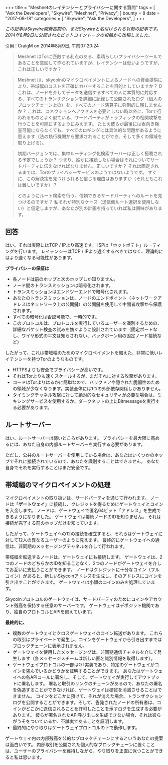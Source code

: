 +++
title = "Meshnetのレイテンシーとプライバシーに関する質問"
tags = [
    "Ask the Developers",
    "Skywire",
    "Meshnet",
    "Privacy",
]
bounty = 8
date = "2017-08-18"
categories = [
    "Skywire",
    "Ask the Developers",
]
+++

*この記事はSkywire開発初期の、まだSkywireと名付けられる以前の記事です。 2014年8月9日に公開されたビットコイントークの投稿から改稿しました。*

引用 : CraigM on 2014年8月9日, 午前07:20:24

>Meshnet はTorに匹敵する利点のある、素晴らしいプライバシーツールであることを意図して作られていますが、レイテンシーは低いようですが、これは正しいですか？

>Meshnet は、skycoinのマイクロペイメントによるノードへの資金提供により、帯域幅のコストを正確にカバーすることを目的としていますか？
 Dこれは、ノードを介してデータを送信するすべての人に本質的に対応する、すべてのトランザクションを詳細に記録して公開されたログ（個人のブロックチェーン上の）を、すべてのノード演算子に強制的に残しませんか？ 
 これは、コネクションへアクセスを必要としない時以外に、Torで行われるものとよく似ている、サードパーティがトラフィックの相関攻撃を行うことを可能にするようにみえます。
たとえ彼らが最後には表向き検査可能にならなくても、すべてのロギングには具体的な問題があるように思えます（法の執行機関から要求されることができ、そして多くの領域を取り上げる）。

>初期バージョンでは、集中ルーティング化検索サーバーは正しく搭載される予定でしょうか？ 
つまり、誰かに接続したい場合はそれについてサードパーティに伝えなければなりません、正しいですか？
それは固定されるまでは、Torのプライバシーサービスのようではないようです。
すぐに、この解決策を見つけられると信じる理由はありますか（それともこれは難しいですか）？

>どのようにルート検索を行う、信頼できるサードパーティへのルートを見つけるのですか？
私それが特別なケース（送信側ルート選択を使用しない）と仮定しますが、あなたが別の計画を持っていれば私は興味があります。

## 回答

はい。それは実際にはTCP / IPより高速です。 ISPは「ホットポテト」ルーティングを行います。
レイテンシーはTCP / IPより遅くするべきではなく、理論的にはより速くなる可能性があります。

**プライバシーの保証は**

- 各ノードは前のホップと次のホップしか知りません。
- ノード間のトランスミッションは暗号化されます。
- トランスミッションはエンドツーエンドで暗号化されます。
- あなたのトランスミッションは、ノードのエンドポイント（ネットワークアドレスはネットワーク上の公開鍵）の公開鍵を使用して中間者攻撃から保護されます。
- すべての暗号化は否認可能で、一時的です。
- このプロトコルは、プロトコルを実行しているユーザーを識別するための、詳細なパケット検査の試みを妨ぐように設計されています（固定ポートなし、ワイヤ形式の平文は知らされない、バックボーン用の固定ノード接続など）

したがって、これは帯域幅のためのマイクロペイメントを備えた、非常に低いレイテンシーを持つTorのようなものです。

- HTTPSよりも安全でプライバシーが高いです。
- それはTorよりも速くスケールするが、まだそれに対する攻撃があります。
- コードはTorよりはるかに簡単なので、バックドアや隠された脆弱性のための領域が少なくなります。実装全体には1つの外部依存関係しかありません。
- タイミングチャネル攻撃に対して絶対的なセキュリティが必要な場合は、ミキシングサービスを使用するか、ダークネットの上にBitmessageを実行する必要があります。

## ルートサーバー

はい、ルートサーバーは弱いところがあります。
プライバシーを最大限に高めるには、あなた自身の内部ルートサーバーを実行する必要があります。

ただし、公共のルートサーバーを使用している場合は、あなたはいくつかのホップでそれに接続されているので、あなたを識別することはできません。 
あなた自身でそれを実行することはまだ安全です。

## 帯域幅のマイクロペイメントの処理

マイクロペイメントの取り扱いは、サードパーティを通じて行われます。 
ノードは「**ゲートウェイ**」に接続し、クレジットを得るためにゲートウェイとコインを入金します。
ノードは、ゲートウェイで匿名64ビット「アドレス」を生成できるようになりました。
ゲートウェイは接続ノードのIDを知りません。
それは接続が完了する前のホップだけを知っています。

したがって、ゲートウェイへの12の接続を確立すると、それらはゲートウェイに対して12人の異なるユーザーのように見えます。
最終的にゲートウェイへの通信は、非同期のメッセージングチャネルを介して行われます。

帯域幅を転送するノードは、ゲートウェイにも接続します。
ゲートウェイは、2つのノードのどちらかのIDを知ることなく、2つのノードがゲートウェイを介してお互いに支払うことができます。
ノードはクレジットに十分なコイン（フルコイン）があると、新しいSkycoinアドレスを生成し、そのアドレスにコインを引き出すことができます。
ゲートウェイは小額のコインのみを処理しています。

Skycoinプロトコルのゲートウェイは、サードパーティのためにコインやアカウント残高を保持する任意のサーバーです。
ゲートウェイはデポジット機関であり、独自のプロトコルとAPIを備えています。

**最終的に、**

- 複数のゲートウェイとクロスゲートウェイのコイン転送があります。
これらの取引はプライベートで発生し、コインをゲートウェイから引き出すまではブロックチェーンに表示されません。
- ゲートウェイを使用したメッセージングは、非同期通信チャネルを介して発生します（各メッセージスチームは新しい匿名識別情報を取得します）。
- ゲートウェイプロトコルの一部はOT実装であり、特定のゲートウェイがコインを盗んでいるかどうかを証明することができます。
あなたはゲートウェイへの各APIコールに署名し、そして、ゲートウェイが実行してアウトプットに署名します。
署名と取引のリンクのチェーンがあるので、あなたの署名を偽造することができなければ、ゲートウェイは硬貨を消滅させることはできません。
コインをどこかに預けて、それが消えた場合、トランザクションログを公開することができます。そして、告発されたノードの所有者は、コインがどこかに送信されることを許可したことを示すログを生成する必要があります。
彼らが署名されたAPI呼び出しを生成できない場合、それは彼らがうそをついているか、不誠実であることを証明します。
- 最終的にやり取りはゲートウェイプロトコルの下で動作します。

ゲートウェイ内の内部残高を公的なブロックチェーンにするというあなたの提案は面白いです。
内部取引を公開された個人的なブロックチェーンに置くことは、ユーザーのプライバシーを維持しながら、やり取りを正直に保つことができると私は思います。

